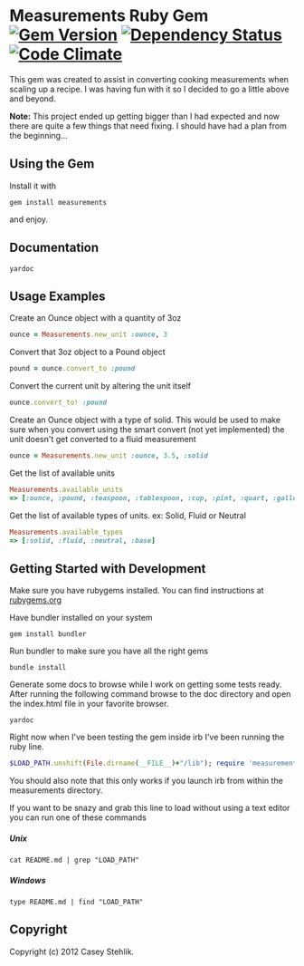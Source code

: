 # Measurements Ruby Gem [![Gem Version](https://badge.fury.io/rb/measurements.png)](http://badge.fury.io/rb/measurements) [![Dependency Status](https://gemnasium.com/StehlikC/measurements.png)](https://gemnasium.com/StehlikC/measurements) [![Code Climate](https://codeclimate.com/github/StehlikC/measurements.png)](https://codeclimate.com/github/StehlikC/measurements)
This gem was created to assist in converting cooking measurements when scaling up a recipe.
I was having fun with it so I decided to go a little above and beyond.

**Note:** This project ended up getting bigger than I had expected and now there are quite a few things that need fixing.
I should have had a plan from the beginning...

## Using the Gem

Install it with

```shell
gem install measurements
```

and enjoy.

## Documentation
```shell
yardoc
```

## Usage Examples
Create an Ounce object with a quantity of 3oz

```ruby
ounce = Measurements.new_unit :ounce, 3
```

Convert that 3oz object to a Pound object

```ruby
pound = ounce.convert_to :pound
```

Convert the current unit by altering the unit itself

```ruby
ounce.convert_to! :pound
```

Create an Ounce object with a type of solid. This would be used to make sure when you convert
using the smart convert (not yet implemented) the unit doesn't get converted to a fluid measurement

```ruby
ounce = Measurements.new_unit :ounce, 3.5, :solid
```
	
Get the list of available units

```ruby
Measurements.available_units
=> [:ounce, :pound, :teaspoon, :tablespoon, :cup, :pint, :quart, :gallon, :inch, :foot, :yard, :furlong, :chain, :mile, :thou, :league]
```
	
Get the list of available types of units. ex: Solid, Fluid or Neutral

```ruby
Measurements.available_types
=> [:solid, :fluid, :neutral, :base] 
```
	
## Getting Started with Development
Make sure you have rubygems installed. You can find instructions at [rubygems.org](http://docs.rubygems.org/read/chapter/3)

Have bundler installed on your system

	gem install bundler
	
Run bundler to make sure you have all the right gems

	bundle install
	
Generate some docs to browse while I work on getting some tests ready. After running the following command
browse to the doc directory and open the index.html file in your favorite browser.

	yardoc

Right now when I've been testing the gem inside irb I've been running the ruby line.

```ruby
$LOAD_PATH.unshift(File.dirname(__FILE__)+"/lib"); require 'measurements'
```

You should also note that this only works if you launch irb from within the measurements directory.

If you want to be snazy and grab this line to load without using a text editor you can run one of these commands

##### Unix

```shell
cat README.md | grep "LOAD_PATH"
```

##### Windows

```shell
type README.md | find "LOAD_PATH"
```
	
## Copyright
Copyright (c) 2012 Casey Stehlik.
